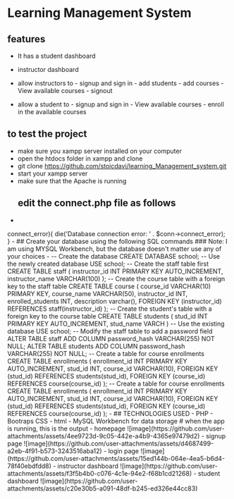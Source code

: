 # Learning Management System
## features
- It has a student dashboard
- instructor dashboard
  
- allow instructors to
        - signup and sign in
        - add students
        - add courses
        - View available courses
        - signout
  
- allow a student to
        - signup and sign in
        - View available courses
        - enroll in the available courses

## to test the project
- make sure you xampp server installed on your computer
- open the htdocs folder in xampp and clone
- git clone https://github.com/stoicdavi/learning_Management_system.git
- start your xampp server
- make sure that the Apache is running
  ## edit the connect.php file as follows
- 
<?php
$host = 'localhost';
$dbname = 'school';
$username ='root';
$password = 'use your db password';

$conn =  new mysqli($host, $username, $password, $dbname);

if($conn->connect_error){
    die('Database connection error: ' . $conn->connect_error);
}
- 
## Create your database using the following SQL commands 
### Note: I am using MYSQL Workbench, but the database doesn't matter use any of your choices
- 
-- Create the database
CREATE DATABASE school;

-- Use the newly created database
USE school;

-- Create the staff table first
CREATE TABLE staff (
    instructor_id INT PRIMARY KEY AUTO_INCREMENT,
    instructor_name VARCHAR(100)
);

-- Create the course table with a foreign key to the staff table
CREATE TABLE course (
    course_id VARCHAR(10) PRIMARY KEY,
    course_name VARCHAR(50),
    instructor_id INT,
    enrolled_students INT,
    description varchar(),
    FOREIGN KEY (instructor_id) REFERENCES staff(instructor_id)
);

-- Create the student's table with a foreign key to the course table
CREATE TABLE students (
    stud_id INT PRIMARY KEY AUTO_INCREMENT,
    stud_name VARCH
)

-- Use the existing database
USE school;

-- Modify the staff table to add a password field
ALTER TABLE staff
ADD COLUMN password_hash VARCHAR(255) NOT NULL;


ALTER TABLE students
ADD COLUMN password_hash VARCHAR(255) NOT NULL;

-- Create a table for course enrollments
CREATE TABLE enrollments (
    enrollment_id INT PRIMARY KEY AUTO_INCREMENT,
    stud_id INT,
    course_id VARCHAR(10),
    FOREIGN KEY (stud_id) REFERENCES students(stud_id),
    FOREIGN KEY (course_id) REFERENCES course(course_id)
);

-- Create a table for course enrollments
CREATE TABLE enrollments (
    enrollment_id INT PRIMARY KEY AUTO_INCREMENT,
    stud_id INT,
    course_id VARCHAR(10),
    FOREIGN KEY (stud_id) REFERENCES students(stud_id),
    FOREIGN KEY (course_id) REFERENCES course(course_id)
);
- 
## TECHNOLOGIES USED
- PHP
- Bootraps CSS
- html
- MySQL Workbench for data storage
# when the app is running, this is the output
- homepage
![image](https://github.com/user-attachments/assets/4ee9723d-9c05-442e-a4b9-4365e97479d2)
- signup page
![image](https://github.com/user-attachments/assets/d4687499-a2eb-4f91-b573-3243516aba12)
- login page
![image](https://github.com/user-attachments/assets/15ed144b-064e-4ea5-b6d4-78f40ebdfdd8)
- instructor dashboard
![image](https://github.com/user-attachments/assets/f3f5b4b0-c076-4c1e-94e2-f68b1cd21268)
- student dashboard
![image](https://github.com/user-attachments/assets/c20e30b5-a091-48df-b245-ed326e44cc83)



